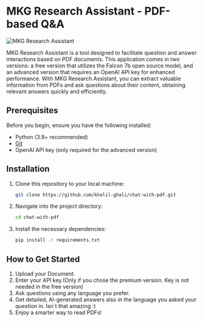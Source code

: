# MKG Research Assistant - PDF-based Q&A

![MKG Research Assistant](app_screenshot.jpg)

MKG Research Assistant is a tool designed to facilitate question and answer interactions based on PDF documents. This application comes in two versions: a free version that utilizes the Falcon 7b open source model, and an advanced version that requires an OpenAI API key for enhanced performance. With MKG Research Assistant, you can extract valuable information from PDFs and ask questions about their content, obtaining relevant answers quickly and efficiently.

## Prerequisites

Before you begin, ensure you have the following installed:

- Python (3.9+ recommended)
- [Git](https://git-scm.com/)
- OpenAI API key (only required for the advanced version)

## Installation

1. Clone this repository to your local machine:

   ```bash
   git clone https://github.com/khalil-ghali/chat-with-pdf.git

2. Navigate into the project directory:
    ```bash
    cd chat-with-pdf
    ```
3. Install the necessary dependencies: 
    ```bash
    pip install -r requirements.txt
    ```
## How to Get Started
  1. Upload your Document.
  2. Enter your API key.(Only if you chose the premium version. Key is not needed in the free version)
  3. Ask questions using any language you prefer.
  4. Get detailed, AI-generated answers also in the language you asked your question in. Isn´t that amazing :)
  5. Enjoy a smarter way to read PDFs!   
            
